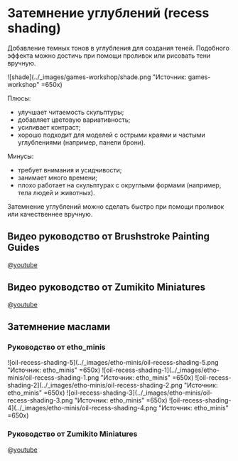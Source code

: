 # Затемнение углублений (recess shading)

Добавление темных тонов в углубления для создания теней. Подобного эффекта можно достичь при помощи проливок или рисовать тени вручную.

![shade](../_images/games-workshop/shade.png "Источник: games-workshop" =650x)

Плюсы:

- улучшает читаемость скульптуры;
- добавляет цветовую вариативность;
- усиливает контраст;
- хорошо подходит для моделей с острыми краями и частыми углублениями (например, панели брони).

Минусы:

- требует внимания и усидчивости;
- занимает много времени;
- плохо работает на скульптурах с округлыми формами (например, тела людей и животных).

Затемнение углублений можно сделать быстро при помощи проливок или качественнее вручную.

## Видео руководство от Brushstroke Painting Guides

@[youtube](https://youtu.be/mADYQQOH9a8?si=gtLfY_lhRaPTrCP8)

## Видео руководство от Zumikito Miniatures

@[youtube](https://youtu.be/S6uienJsj4s?si=dNy2IRDxvC_AblZ5)

## Затемнение маслами

### Руководство от etho_minis

![oil-recess-shading-5](../_images/etho-minis/oil-recess-shading-5.png "Источник: etho_minis" =650x)
![oil-recess-shading-1](../_images/etho-minis/oil-recess-shading-1.png "Источник: etho_minis" =650x)
![oil-recess-shading-2](../_images/etho-minis/oil-recess-shading-2.png "Источник: etho_minis" =650x)
![oil-recess-shading-3](../_images/etho-minis/oil-recess-shading-3.png "Источник: etho_minis" =650x)
![oil-recess-shading-4](../_images/etho-minis/oil-recess-shading-4.png "Источник: etho_minis" =650x)

### Руководство от Zumikito Miniatures

@[youtube](https://youtu.be/crMAu8s1DY8?si=BT5PAEXUXVWqvPJy)
